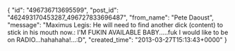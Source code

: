  {
   "id": "496736713695599",
   "post_id": "462493170453287_496727833696487",
   "from_name": "Pete Daoust",
   "message": "Maximus Legis:  He will need to find another dick (content) to stick in his mouth now.: I'M FUKIN AVAILABLE BABY.....fuk I would like to be on RADIO...hahahaha!...:D",
   "created_time": "2013-03-27T15:13:43+0000"
 }
